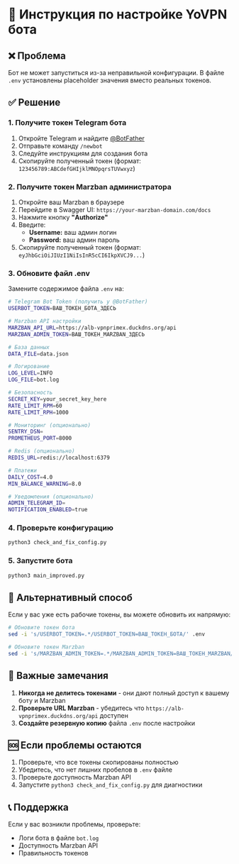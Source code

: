 # 🚀 Инструкция по настройке YoVPN бота

## ❌ Проблема
Бот не может запуститься из-за неправильной конфигурации. В файле `.env` установлены placeholder значения вместо реальных токенов.

## ✅ Решение

### 1. **Получите токен Telegram бота**

1. Откройте Telegram и найдите [@BotFather](https://t.me/BotFather)
2. Отправьте команду `/newbot`
3. Следуйте инструкциям для создания бота
4. Скопируйте полученный токен (формат: `123456789:ABCdefGHIjklMNOpqrsTUVwxyz`)

### 2. **Получите токен Marzban администратора**

1. Откройте ваш Marzban в браузере
2. Перейдите в Swagger UI: `https://your-marzban-domain.com/docs`
3. Нажмите кнопку **"Authorize"**
4. Введите:
   - **Username:** ваш админ логин
   - **Password:** ваш админ пароль
5. Скопируйте полученный токен (формат: `eyJhbGciOiJIUzI1NiIsInR5cCI6IkpXVCJ9...`)

### 3. **Обновите файл .env**

Замените содержимое файла `.env` на:

```bash
# Telegram Bot Token (получить у @BotFather)
USERBOT_TOKEN=ВАШ_ТОКЕН_БОТА_ЗДЕСЬ

# Marzban API настройки
MARZBAN_API_URL=https://alb-vpnprimex.duckdns.org/api
MARZBAN_ADMIN_TOKEN=ВАШ_ТОКЕН_MARZBAN_ЗДЕСЬ

# База данных
DATA_FILE=data.json

# Логирование
LOG_LEVEL=INFO
LOG_FILE=bot.log

# Безопасность
SECRET_KEY=your_secret_key_here
RATE_LIMIT_RPM=60
RATE_LIMIT_RPH=1000

# Мониторинг (опционально)
SENTRY_DSN=
PROMETHEUS_PORT=8000

# Redis (опционально)
REDIS_URL=redis://localhost:6379

# Платежи
DAILY_COST=4.0
MIN_BALANCE_WARNING=8.0

# Уведомления (опционально)
ADMIN_TELEGRAM_ID=
NOTIFICATION_ENABLED=true
```

### 4. **Проверьте конфигурацию**

```bash
python3 check_and_fix_config.py
```

### 5. **Запустите бота**

```bash
python3 main_improved.py
```

## 🔧 Альтернативный способ

Если у вас уже есть рабочие токены, вы можете обновить их напрямую:

```bash
# Обновите токен бота
sed -i 's/USERBOT_TOKEN=.*/USERBOT_TOKEN=ВАШ_ТОКЕН_БОТА/' .env

# Обновите токен Marzban
sed -i 's/MARZBAN_ADMIN_TOKEN=.*/MARZBAN_ADMIN_TOKEN=ВАШ_ТОКЕН_MARZBAN/' .env
```

## 🚨 Важные замечания

1. **Никогда не делитесь токенами** - они дают полный доступ к вашему боту и Marzban
2. **Проверьте URL Marzban** - убедитесь что `https://alb-vpnprimex.duckdns.org/api` доступен
3. **Создайте резервную копию** файла `.env` после настройки

## 🆘 Если проблемы остаются

1. Проверьте, что все токены скопированы полностью
2. Убедитесь, что нет лишних пробелов в `.env` файле
3. Проверьте доступность Marzban API
4. Запустите `python3 check_and_fix_config.py` для диагностики

## 📞 Поддержка

Если у вас возникли проблемы, проверьте:
- Логи бота в файле `bot.log`
- Доступность Marzban API
- Правильность токенов
